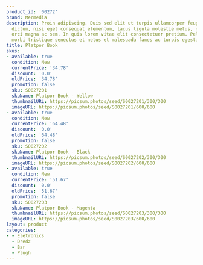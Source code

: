 ```yaml
---
product_id: '00272'
brand: Mermedia
description: Proin adipiscing. Duis sed elit ut turpis ullamcorper feugiat. Mauris
  dictum, nisi eget consequat elementum, lacus ligula molestie metus, non feugiat
  orci magna ac sem. In quis lorem vitae elit consectetuer pretium. Pellentesque habitant
  morbi tristique senectus et netus et malesuada fames ac turpis egestas.
title: Platpor Book
skus:
- available: true
  condition: New
  currentPrice: '34.78'
  discount: '0.0'
  oldPrice: '34.78'
  promotion: false
  sku: S0027201
  skuName: Platpor Book - Yellow
  thumbnailURL: https://picsum.photos/seed/S0027201/300/300
  imageURL: https://picsum.photos/seed/S0027201/600/600
- available: true
  condition: New
  currentPrice: '64.48'
  discount: '0.0'
  oldPrice: '64.48'
  promotion: false
  sku: S0027202
  skuName: Platpor Book - Black
  thumbnailURL: https://picsum.photos/seed/S0027202/300/300
  imageURL: https://picsum.photos/seed/S0027202/600/600
- available: true
  condition: New
  currentPrice: '51.67'
  discount: '0.0'
  oldPrice: '51.67'
  promotion: false
  sku: S0027203
  skuName: Platpor Book - Magenta
  thumbnailURL: https://picsum.photos/seed/S0027203/300/300
  imageURL: https://picsum.photos/seed/S0027203/600/600
layout: product
categories:
- - Eletronics
  - Dredz
  - Bar
  - Plugh
---
```

